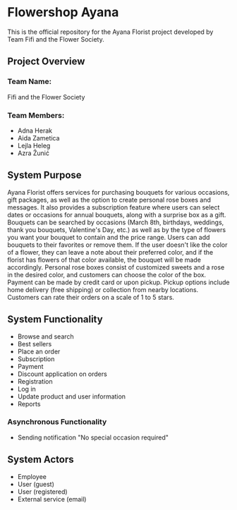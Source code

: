 # Flowershop Ayana 
This is the official repository for the Ayana Florist project developed by Team Fifi and the Flower Society.

## Project Overview
### Team Name: 
Fifi and the Flower Society
### Team Members:
- Adna Herak
- Aida Zametica
- Lejla Heleg
- Azra Žunić
## System Purpose
Ayana Florist offers services for purchasing bouquets for various occasions, gift packages, as well as the option to create personal rose boxes and messages. It also provides a subscription feature where users can select dates or occasions for annual bouquets, along with a surprise box as a gift. Bouquets can be searched by occasions (March 8th, birthdays, weddings, thank you bouquets, Valentine's Day, etc.) as well as by the type of flowers you want your bouquet to contain and the price range. Users can add bouquets to their favorites or remove them. If the user doesn't like the color of a flower, they can leave a note about their preferred color, and if the florist has flowers of that color available, the bouquet will be made accordingly. Personal rose boxes consist of customized sweets and a rose in the desired color, and customers can choose the color of the box. Payment can be made by credit card or upon pickup. Pickup options include home delivery (free shipping) or collection from nearby locations. Customers can rate their orders on a scale of 1 to 5 stars.

## System Functionality
- Browse and search
- Best sellers
- Place an order
- Subscription
- Payment
- Discount application on orders
- Registration
- Log in
- Update product and user information
- Reports

### Asynchronous Functionality
- Sending notification "No special occasion required"

## System Actors
- Employee
- User (guest)
- User (registered)
- External service (email)







    
